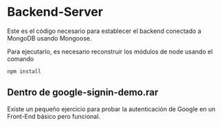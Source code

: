 # Backend-Server

Este es el código necesario para establecer el backend conectado a MongoDB usando Mongoose.

Para ejecutarlo, es necesario reconstruir los módulos de node usando el comando
```
npm install
```
## Dentro de google-signin-demo.rar

Existe un pequeño ejercicio para probar la autenticación de Google en un Front-End básico pero funcional.